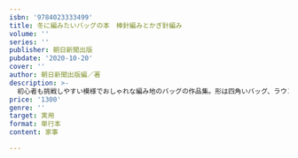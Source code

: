 ```yaml
---
isbn: '9784023333499'
title: 冬に編みたいバッグの本　棒針編みとかぎ針編み
volume: ''
series: ''
publisher: 朝日新聞出版
pubdate: '2020-10-20'
cover: ''
author: 朝日新聞出版編／著
description: >-
  初心者も挑戦しやすい模様でおしゃれな編み地のバッグの作品集。形は四角いバッグ、ラウンドバッグ、トートバッグ、ショルダーバッグ、ワンハンドルバッグ、巾着バッグ、クラッチバッグ、がま口バッグなど20パターン＋色替えや素材違いで全30作品掲載。
price: '1300'
genre: ''
target: 実用
format: 単行本
content: 家事

---
```


